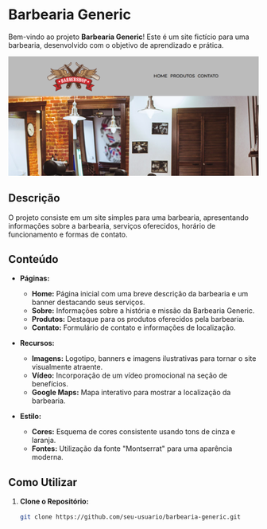# Barbearia Generic

Bem-vindo ao projeto **Barbearia Generic**! Este é um site fictício para uma barbearia, desenvolvido com o objetivo de aprendizado e prática.

![Projeto Barbearia Generic](img/projeto.png)

## Descrição

O projeto consiste em um site simples para uma barbearia, apresentando informações sobre a barbearia, serviços oferecidos, horário de funcionamento e formas de contato.

## Conteúdo

- **Páginas:**

  - **Home:** Página inicial com uma breve descrição da barbearia e um banner destacando seus serviços.
  - **Sobre:** Informações sobre a história e missão da Barbearia Generic.
  - **Produtos:** Destaque para os produtos oferecidos pela barbearia.
  - **Contato:** Formulário de contato e informações de localização.

- **Recursos:**

  - **Imagens:** Logotipo, banners e imagens ilustrativas para tornar o site visualmente atraente.
  - **Vídeo:** Incorporação de um vídeo promocional na seção de benefícios.
  - **Google Maps:** Mapa interativo para mostrar a localização da barbearia.

- **Estilo:**
  - **Cores:** Esquema de cores consistente usando tons de cinza e laranja.
  - **Fontes:** Utilização da fonte "Montserrat" para uma aparência moderna.

## Como Utilizar

1. **Clone o Repositório:**
   ```bash
   git clone https://github.com/seu-usuario/barbearia-generic.git
   ```
